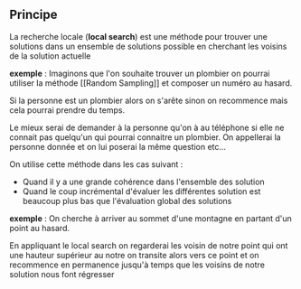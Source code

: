 ## Principe

La recherche locale (**local search**) est une méthode pour trouver une solutions dans un ensemble de solutions possible en cherchant les voisins de la solution actuelle

**exemple** : Imaginons que l'on souhaite trouver un plombier on pourrai utiliser la méthode [[Random Sampling]] et composer un numéro au hasard. 

Si la personne est un plombier alors on s'arête sinon on recommence mais cela pourrai prendre du temps.

Le mieux serai de demander à la personne qu'on à au téléphone si elle ne connait pas quelqu'un qui pourrai connaitre un plombier. On appellerai la personne donnée et on lui poserai la même question etc...

On utilise cette méthode dans les cas suivant :

- Quand il y a une grande cohérence dans l'ensemble des solution
- Quand le coup incrémental d'évaluer les différentes solution est beaucoup plus bas que l'évaluation global des solutions

**exemple** : On cherche à arriver au sommet d'une montagne en partant d'un point au hasard.

En appliquant le local search on regarderai les voisin de notre point qui ont une hauteur supérieur au notre on transite alors vers ce point et on recommence en permanence jusqu'à temps que les voisins de notre solution nous font régresser

